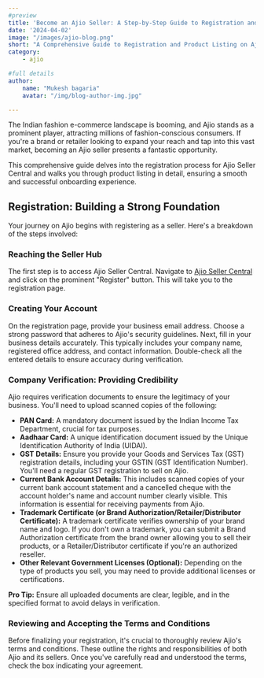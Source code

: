 ```yaml
---
#preview
title: 'Become an Ajio Seller: A Step-by-Step Guide to Registration and Product Listing'
date: '2024-04-02'
image: "/images/ajio-blog.png"
short: "A Comprehensive Guide to Registration and Product Listing on Ajio Seller Central..."
category:
    - ajio

#full details
author:
    name: "Mukesh bagaria"
    avatar: "/img/blog-author-img.jpg"

---
```


The Indian fashion e-commerce landscape is booming, and Ajio stands as a prominent player, attracting millions of fashion-conscious consumers. If you're a brand or retailer looking to expand your reach and tap into this vast market, becoming an Ajio seller presents a fantastic opportunity.

This comprehensive guide delves into the registration process for Ajio Seller Central and walks you through product listing in detail, ensuring a smooth and successful onboarding experience.

## Registration: Building a Strong Foundation

Your journey on Ajio begins with registering as a seller. Here's a breakdown of the steps involved:

### Reaching the Seller Hub

The first step is to access Ajio Seller Central. Navigate to [Ajio Seller Central](https://seller.ajio.com/) and click on the prominent "Register" button. This will take you to the registration page.

### Creating Your Account

On the registration page, provide your business email address. Choose a strong password that adheres to Ajio's security guidelines. Next, fill in your business details accurately. This typically includes your company name, registered office address, and contact information. Double-check all the entered details to ensure accuracy during verification.

### Company Verification: Providing Credibility

Ajio requires verification documents to ensure the legitimacy of your business. You'll need to upload scanned copies of the following:

- **PAN Card:** A mandatory document issued by the Indian Income Tax Department, crucial for tax purposes.
- **Aadhaar Card:** A unique identification document issued by the Unique Identification Authority of India (UIDAI).
- **GST Details:** Ensure you provide your Goods and Services Tax (GST) registration details, including your GSTIN (GST Identification Number). You'll need a regular GST registration to sell on Ajio.
- **Current Bank Account Details:** This includes scanned copies of your current bank account statement and a cancelled cheque with the account holder's name and account number clearly visible. This information is essential for receiving payments from Ajio.
- **Trademark Certificate (or Brand Authorization/Retailer/Distributor Certificate):** A trademark certificate verifies ownership of your brand name and logo. If you don't own a trademark, you can submit a Brand Authorization certificate from the brand owner allowing you to sell their products, or a Retailer/Distributor certificate if you're an authorized reseller.
- **Other Relevant Government Licenses (Optional):** Depending on the type of products you sell, you may need to provide additional licenses or certifications.

**Pro Tip:** Ensure all uploaded documents are clear, legible, and in the specified format to avoid delays in verification.

### Reviewing and Accepting the Terms and Conditions

Before finalizing your registration, it's crucial to thoroughly review Ajio's terms and conditions. These outline the rights and responsibilities of both Ajio and its sellers. Once you've carefully read and understood the terms, check the box indicating your agreement.
